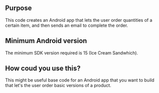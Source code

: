 ## Purpose
This code creates an Android app that lets the user order quantities of a certain item, and then sends an email to complete the order. 
## Minimum Android version
The minimum SDK version required is 15 (Ice Cream Sandwhich).
## How coud you use this?
This might be useful base code for an Android app that you want to build that let's the user order basic versions of a product.
